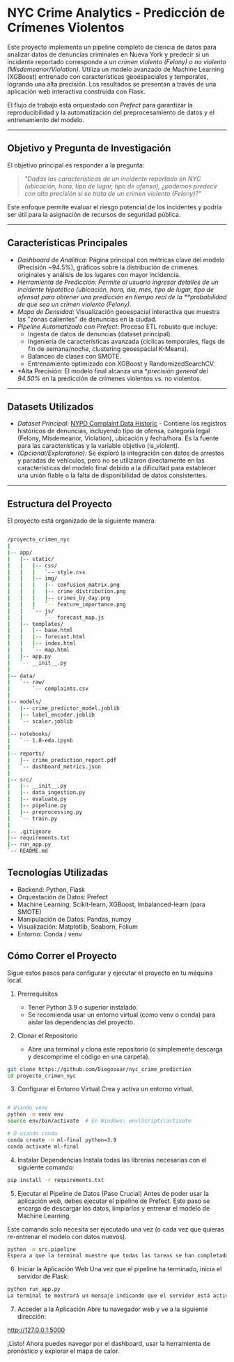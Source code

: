 # NYC Crime Analytics - Predicción de Crímenes Violentos

Este proyecto implementa un pipeline completo de ciencia de datos para analizar datos de denuncias criminales en Nueva York y predecir si un incidente reportado corresponde a un *crimen violento (Felony) o no violento (Misdemeanor/Violation)*. Utiliza un modelo avanzado de Machine Learning (XGBoost) entrenado con características geoespaciales y temporales, logrando una alta precisión. Los resultados se presentan a través de una aplicación web interactiva construida con Flask.

El flujo de trabajo está orquestado con *Prefect* para garantizar la reproducibilidad y la automatización del preprocesamiento de datos y el entrenamiento del modelo.

---
## Objetivo y Pregunta de Investigación

El objetivo principal es responder a la pregunta:

> *"Dadas las características de un incidente reportado en NYC (ubicación, hora, tipo de lugar, tipo de ofensa), ¿podemos predecir con alta precisión si se trata de un crimen violento (Felony)?"*

Este enfoque permite evaluar el riesgo potencial de los incidentes y podría ser útil para la asignación de recursos de seguridad pública.

---
##  Características Principales

* *Dashboard de Analítica*: Página principal con métricas clave del modelo (Precisión ~94.5%), gráficos sobre la distribución de crímenes originales y análisis de los lugares con mayor incidencia.
* *Herramienta de Predicción: Permite al usuario ingresar detalles de un incidente hipotético (ubicación, hora, día, mes, tipo de lugar, tipo de ofensa) para obtener una predicción en tiempo real de la **probabilidad de que sea un crimen violento (Felony)*.
* *Mapa de Densidad*: Visualización geoespacial interactiva que muestra las "zonas calientes" de denuncias en la ciudad.
* *Pipeline Automatizado con Prefect*: Proceso ETL robusto que incluye:
    * Ingesta de datos de denuncias (dataset principal).
    * Ingeniería de características avanzada (cíclicas temporales, flags de fin de semana/noche, clustering geoespacial K-Means).
    * Balanceo de clases con SMOTE.
    * Entrenamiento optimizado con XGBoost y RandomizedSearchCV.
* *Alta Precisión: El modelo final alcanza una **precisión general del 94.50%* en la predicción de crímenes violentos vs. no violentos.

---
##  Datasets Utilizados

* *Dataset Principal:* [NYPD Complaint Data Historic](https://data.cityofnewyork.us/resource/qgea-i56i.csv) - Contiene los registros históricos de denuncias, incluyendo tipo de ofensa, categoría legal (Felony, Misdemeanor, Violation), ubicación y fecha/hora. Es la fuente para las características y la variable objetivo (is_violent).
* *(Opcional/Exploratorio):* Se exploró la integración con datos de arrestos y paradas de vehículos, pero no se utilizaron directamente en las características del modelo final debido a la dificultad para establecer una unión fiable o la falta de disponibilidad de datos consistentes.

---
##  Estructura del Proyecto

El proyecto está organizado de la siguiente manera:

```bash

/proyecto_crimen_nyc
|
|-- app/             
|   |-- static/      
|   |   |-- css/
|   |   |   `-- style.css
|   |   |-- img/        
|   |   |   |-- confusion_matrix.png
|   |   |   |-- crime_distribution.png
|   |   |   |-- crimes_by_day.png
|   |   |   `-- feature_importance.png
|   |   `-- js/
|   |       `-- forecast_map.js
|   |-- templates/
|   |   |-- base.html
|   |   |-- forecast.html
|   |   |-- index.html
|   |   `-- map.html
|   |-- app.py        
|   `-- __init__.py
|
|-- data/             
|   `-- raw/          
|       `-- complaints.csv
|
|-- models/          
|   |-- crime_predictor_model.joblib 
|   |-- label_encoder.joblib 
|   `-- scaler.joblib     
|
|-- notebooks/        
|   `-- 1.0-eda.ipynb 
|
|-- reports/          
|   |-- crime_prediction_report.pdf 
|   `-- dashboard_metrics.json
|
|-- src/            
|   |-- __init__.py
|   |-- data_ingestion.py
|   |-- evaluate.py
|   |-- pipeline.py   
|   |-- preprocessing.py
|   `-- train.py
|
|-- .gitignore
|-- requirements.txt
|-- run_app.py
`-- README.md 
```


##  Tecnologías Utilizadas

* Backend: Python, Flask
* Orquestación de Datos: Prefect
* Machine Learning: Scikit-learn, XGBoost, Imbalanced-learn (para SMOTE)
* Manipulación de Datos: Pandas, numpy
* Visualización: Matplotlib, Seaborn, Folium
* Entorno: Conda / venv

##  Cómo Correr el Proyecto
Sigue estos pasos para configurar y ejecutar el proyecto en tu máquina local.

1. Prerrequisitos
    - Tener Python 3.9 o superior instalado.
    - Se recomienda usar un entorno virtual (como venv o conda) para aislar las dependencias del proyecto.

2. Clonar el Repositorio
    - Abre una terminal y clona este repositorio (o simplemente descarga y descomprime el código en una carpeta).

```Bash 
git clone https://github.com/Diegosuar/nyc_crime_prediction
cd proyecto_crimen_nyc
```

3. Configurar el Entorno Virtual
Crea y activa un entorno virtual.

```Bash

# Usando venv
python -m venv env
source env/bin/activate  # En Windows: env\Scripts\activate

# O usando conda
conda create -n ml-final python=3.9
conda activate ml-final
```

4. Instalar Dependencias
Instala todas las librerías necesarias con el siguiente comando:

```Bash
pip install -r requirements.txt
```

5. Ejecutar el Pipeline de Datos (Paso Crucial)
Antes de poder usar la aplicación web, debes ejecutar el pipeline de Prefect. Este paso se encarga de descargar los datos, limpiarlos y entrenar el modelo de Machine Learning.

Este comando solo necesita ser ejecutado una vez (o cada vez que quieras re-entrenar el modelo con datos nuevos).

```Bash
python -m src.pipeline
Espera a que la terminal muestre que todas las tareas se han completado. Esto creará los archivos necesarios en las carpetas data/processed y models.
```

6. Iniciar la Aplicación Web
Una vez que el pipeline ha terminado, inicia el servidor de Flask:


```Bash
python run_app.py
La terminal te mostrará un mensaje indicando que el servidor está activo y escuchando en una dirección, usualmente http://127.0.0.1:5001.

```
7. Acceder a la Aplicación
Abre tu navegador web y ve a la siguiente dirección:

http://127.0.0.1:5000

¡Listo! Ahora puedes navegar por el dashboard, usar la herramienta de pronóstico y explorar el mapa de calor.